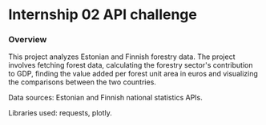 # Internship 02 API challenge

### Overview

This project analyzes Estonian and Finnish forestry data. The project involves fetching forest data, calculating the forestry sector's contribution to GDP, finding the value added per forest unit area in euros and visualizing the comparisons between the two countries.

Data sources: Estonian and Finnish national statistics APIs.

Libraries used: requests, plotly.
